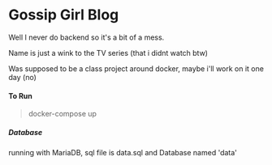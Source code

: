 # Gossip Girl Blog

Well I never do backend so it's a bit of a mess.

Name is just a wink to the TV series (that i didnt watch btw)

Was supposed to be a class project around docker, maybe i'll work on it one day (no)

#### To Run 

> docker-compose up

##### Database

running with MariaDB, sql file is data.sql and Database named 'data'
